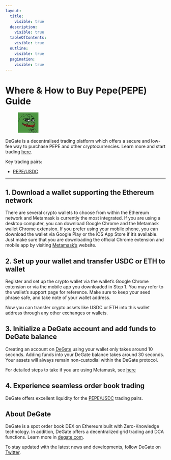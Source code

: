 ```yaml
---
layout:
  title:
    visible: true
  description:
    visible: true
  tableOfContents:
    visible: true
  outline:
    visible: true
  pagination:
    visible: true
---
```


# Where & How to Buy Pepe(PEPE) Guide

<figure><img src="../.gitbook/assets/pepe_0x6982508145454ce325ddbe47a25d4ec3d23119331711366868509.jpg" alt="PEPE" width="64"><figcaption></figcaption></figure>

DeGate is a decentralised trading platform which offers a secure and low-fee way to purchase PEPE and other cryptocurrencies. Learn more and start trading [here](https://app.degate.com/trade/USDC/0x6982508145454ce325ddbe47a25d4ec3d2311933?utm_source=howtobuy).&#x20;

Key trading pairs:

* [PEPE/USDC](https://app.degate.com/trade/USDC/0x6982508145454ce325ddbe47a25d4ec3d2311933?utm_source=howtobuy)

***

## 1. Download a wallet supporting the Ethereum network

There are several crypto wallets to choose from within the Ethereum network and Metamask is currently the most integrated. If you are using a desktop computer, you can download Google Chrome and the Metamask wallet Chrome extension. If you prefer using your mobile phone, you can download the wallet via Google Play or the iOS App Store if it’s available. Just make sure that you are downloading the official Chrome extension and mobile app by visiting [Metamask’s](https://metamask.io/) website.

## 2. Set up your wallet and transfer USDC or ETH to wallet

Register and set up the crypto wallet via the wallet’s Google Chrome extension or via the mobile app you downloaded in Step 1. You may refer to the wallet’s support page for reference. Make sure to keep your seed phrase safe, and take note of your wallet address.&#x20;

Now you can transfer crypto assets like USDC or ETH into this wallet address through any other exchanges or wallets.

## 3. Initialize a DeGate account and add funds to DeGate balance

Creating an account on [DeGate](https://app.degate.com/?utm_source=PEPE_howtobuy) using your wallet only takes around 10 seconds. Adding funds into your DeGate balance takes around 30 seconds. Your assets will always remain non-custodial within the DeGate protocol.

For detailed steps to take if you are using Metamask, see [here](https://docs.degate.com/v/product_en/main-features/wallet-connectivity/metamask)

## 4. Experience seamless order book trading

DeGate offers excellent liquidity for the [PEPE/USDC](https://app.degate.com/trade/USDC/0x6982508145454ce325ddbe47a25d4ec3d2311933?utm_source=howtobuy) trading pairs.&#x20;

## About DeGate

DeGate is a spot order book DEX on Ethereum built with Zero-Knowledge technology. In addition, DeGate offers a decentralized grid trading and DCA functions.  Learn more in [degate.com](https://degate.com/?utm_source=PEPE_howtobuy).

To stay updated with the latest news and developments, follow DeGate on [Twitter](https://twitter.com/degatedex).
